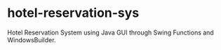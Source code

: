 # hotel-reservation-sys
Hotel Reservation System using Java GUI through Swing Functions and WindowsBuilder.

